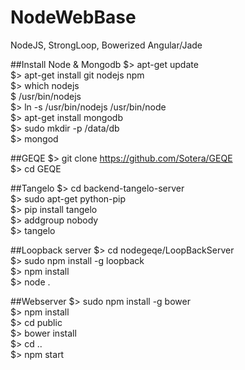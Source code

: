 # NodeWebBase
NodeJS, StrongLoop, Bowerized Angular/Jade

##Install Node & Mongodb
   $> apt-get update  
   $> apt-get install git nodejs npm  
   $> which nodejs  
   $ /usr/bin/nodejs  
   $> ln -s /usr/bin/nodejs /usr/bin/node  
   $> apt-get install mongodb  
   $> sudo mkdir -p /data/db  
   $> mongod  
 
##GEQE
  $> git clone https://github.com/Sotera/GEQE  
  $> cd GEQE  

##Tangelo
  $> cd backend-tangelo-server  
  $> sudo apt-get python-pip  
  $> pip install tangelo  
  $> addgroup nobody  
  $> tangelo  

##Loopback server
  $> cd nodegeqe/LoopBackServer  
  $> sudo npm install -g loopback  
  $> npm install  
  $> node .  
  

##Webserver
$> sudo npm install -g bower  
$> npm install  
$> cd public  
$> bower install  
$> cd ..  
$> npm start  

